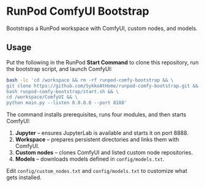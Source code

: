 # RunPod ComfyUI Bootstrap

Bootstraps a RunPod workspace with ComfyUI, custom nodes, and models.

## Usage

Put the following in the RunPod **Start Command** to clone this repository,
run the bootstrap script, and launch ComfyUI:

```bash
bash -lc 'cd /workspace && rm -rf runpod-comfy-bootstrap && \
git clone https://github.com/SykkoAtHome/runpod-comfy-bootstrap.git && \
bash runpod-comfy-bootstrap/start.sh && \
cd /workspace/ComfyUI && \
python main.py --listen 0.0.0.0 --port 8188'
```

The command installs prerequisites, runs four modules, and then starts ComfyUI:

1. **Jupyter** – ensures JupyterLab is available and starts it on port 8888.
2. **Workspace** – prepares persistent directories and links them with ComfyUI.
3. **Custom nodes** – clones ComfyUI and listed custom node repositories.
4. **Models** – downloads models defined in `config/models.txt`.

Edit `config/custom_nodes.txt` and `config/models.txt` to customize what gets installed.

